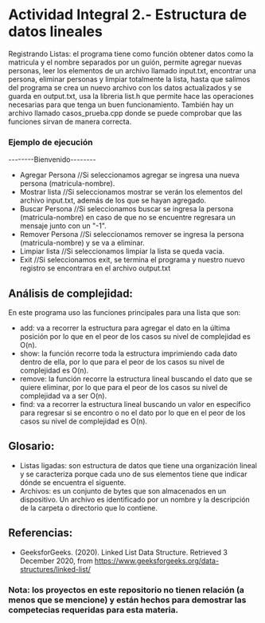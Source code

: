 # Actividad Integral 2.- Estructura de datos lineales
Registrando Listas: el programa tiene como función obtener datos como la matricula y el nombre separados por un guión, permite agregar nuevas personas, leer los elementos de un archivo llamado input.txt, encontrar una persona, eliminar personas y limpiar totalmente la lista, hasta que salimos del programa se crea un nuevo archivo con los datos actualizados y se guarda en output.txt, usa la libreria list.h que permite hace las operaciones necesarias para que tenga un buen funcionamiento.
También hay un archivo llamado casos_prueba.cpp donde se puede comprobar que las funciones sirvan de manera correcta.

### Ejemplo de ejecución
--------Bienvenido--------
- Agregar Persona   //Si seleccionamos agregar se ingresa una nueva persona (matricula-nombre).
- Mostrar lista     //Si seleccionamos mostrar se verán los elementos del archivo input.txt, además de los que se hayan agregado.
- Buscar Persona    //Si seleccionamos buscar se ingresa la persona (matricula-nombre) en caso de que no se encuentre regresara un mensaje junto con un "-1".
- Remover Persona   //Si seleccionamos remover se ingresa la persona (matricula-nombre) y se va a eliminar.    
- Limpiar lista     //Si seleccionamos limpiar la lista se queda vacia.
- Exit              //Si seleccionamos exit, se termina el programa y nuestro nuevo registro se encontrara en el archivo output.txt



## Análisis de complejidad: 
En este programa uso las funciones principales para una lista que son:
 - add: va a recorrer la estructura para agregar el dato en la última posición por lo que en el peor de los casos su nivel de complejidad es O(n).
 - show: la función recorre toda la estructura imprimiendo cada dato dentro de ella, por lo que para el peor de los casos su nivel de complejidad es O(n).
 - remove: la función recorre la estructura lineal buscando el dato que se quiere eliminar, por lo que para el peor de los casos su nivel de complejidad va a ser O(n).
 - find: va a recorrer la estructura lineal buscando un valor en específico para regresar si se encontro o no el dato por lo que en el peor de los casos su nivel de complejidad es O(n).

## Glosario:
 - Listas ligadas: son estructura de datos que tiene una organización lineal y se caracteriza porque cada uno de sus elementos tiene que indicar dónde se encuentra el siguente.
 - Archivos: es un conjunto de bytes que son almacenados en un dispositivo. Un archivo es identificado por un nombre y la descripción de la carpeta o directorio que lo contiene. 

## Referencias: 
 - GeeksforGeeks. (2020). Linked List Data Structure. Retrieved 3 December 2020, from https://www.geeksforgeeks.org/data-structures/linked-list/

### Nota: los proyectos en este repositorio no tienen relación (a menos que se mencione) y están hechos para demostrar las competecias requeridas para esta materia.
